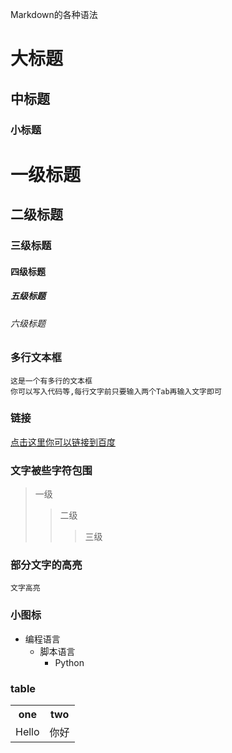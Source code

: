 Markdown的各种语法

大标题
===================================

中标题
-----------------------------------

### 小标题
# 一级标题
## 二级标题
### 三级标题
#### 四级标题
##### 五级标题
###### 六级标题

### 多行文本框
    这是一个有多行的文本框
    你可以写入代码等,每行文字前只要输入两个Tab再输入文字即可

### 链接
[点击这里你可以链接到百度](https://www.baidu.com)

### 文字被些字符包围
> 一级
>> 二级
>>> 三级

### 部分文字的高亮
  `文字高亮`

### 小图标
* 编程语言
  * 脚本语言
    * Python

### table
<div>
  <table border="0">
    <tr>
      <th>one</th>
      <th>two</th>
    </tr>
    <tr>
      <td>Hello</td>
      <td>你好</td>
    </tr>
  </table>
</div>
